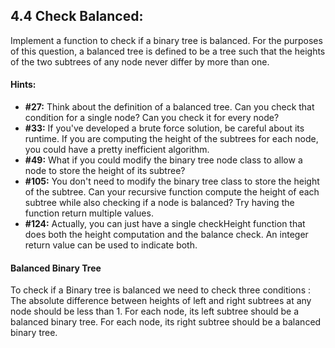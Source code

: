 ## 4.4 Check Balanced: 

Implement a function to check if a binary tree is balanced. For the purposes of this question, a balanced tree is defined to be a tree such that the heights of the two subtrees of any node never differ by more than one.


#### Hints:
- **#27:** Think about the definition of a balanced tree. Can you check that condition for a single node? Can you check it for every node?
- **#33:** If you've developed a brute force solution, be careful about its runtime. If you are
computing the height of the subtrees for each node, you could have a pretty inefficient
algorithm.
- **#49:** What if you could modify the binary tree node class to allow a node to store the height of its subtree?
- **#105:** You don't need to modify the binary tree class to store the height of the subtree. Can
your recursive function compute the height of each subtree while also checking if a node is balanced? Try having the function return multiple values.
- **#124:** Actually, you can just have a single checkHeight function that does both the height computation and the balance check. An integer return value can be used to indicate both.

#### Balanced Binary Tree
To check if a Binary tree is balanced we need to check three conditions : The absolute difference between heights of left and right subtrees at any node should be less than 1. For each node, its left subtree should be a balanced binary tree. For each node, its right subtree should be a balanced binary tree.
